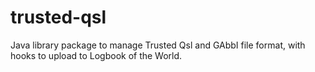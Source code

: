 trusted-qsl
===========

Java library package to manage Trusted Qsl and GAbbI file format, with hooks to upload to Logbook of the World.
